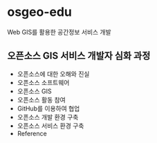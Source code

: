 # osgeo-edu
Web GIS를 활용한 공간정보 서비스 개발

## 오픈소스 GIS 서비스 개발자 심화 과정

- 오픈소스에 대한 오해와 진실
- 오픈소스 소프트웨어
- 오픈소스 GIS
- 오픈소스 활동 참여 
- GitHub를 이용하여 협업
- 오픈소스 개발 환경 구축
- 오픈소스 서비스 환경 구축
- Reference
